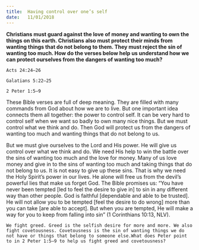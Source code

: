 ```yaml
---
title:  Having control over one’s self
date:   11/01/2018
---
```


**Christians must guard against the love of money and wanting to own the things on this earth. Christians also must protect their minds from wanting things that do not belong to them. They must reject the sin of wanting too much. How do the verses below help us understand how we can protect ourselves from the dangers of wanting too much?** 

`Acts 24:24–26` 

`Galatians 5:22–25` 

`2 Peter 1:5–9` 

These Bible verses are full of deep meaning. They are filled with many commands from God about how we are to live. But one important idea connects them all together: the power to control self. It can be very hard to control self when we want so badly to own many nice things. But we must control what we think and do. Then God will protect us from the dangers of wanting too much and wanting things that do not belong to us. 

But we must give ourselves to the Lord and His power. He will give us control over what we think and do. We need His help to win the battle over the sins of wanting too much and the love for money. Many of us love money and give in to the sins of wanting too much and taking things that do not belong to us. It is not easy to give up these sins. That is why we need the Holy Spirit’s power in our lives. He alone will free us from the devil’s powerful lies that make us forget God. The Bible promises us: “You have never been tempted [led to feel the desire to give in] to sin in any different way than other people. God is faithful [dependable and able to be trusted]. He will not allow you to be tempted [feel the desire to do wrong] more than you can take [are able to accept]. But when you are tempted, He will make a way for you to keep from falling into sin” (1 Corinthians 10:13, NLV). 

`We fight greed. Greed is the selfish desire for more and more. We also fight covetousness. Covetousness is the sin of wanting things we do not have or things that belong to someone else.What does Peter point to in 2 Peter 1:5–9 to help us fight greed and covetousness?`